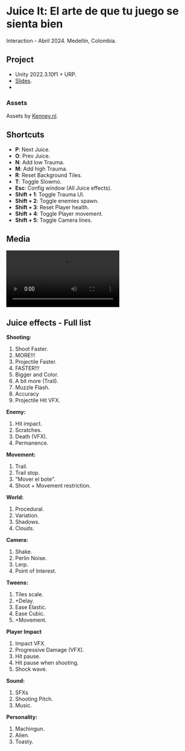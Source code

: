 # Juice It: El arte de que tu juego se sienta bien
Interaction - Abril 2024.
Medellín, Colombia.

## Project
- Unity 2022.3.10f1 + URP.
- [Slides](./Media/JuiceIt.pdf).
- 

### Assets
Assets by [Kenney.nl](https://www.kenney.nl/).

## Shortcuts
- **P**: Next Juice.
- **O**: Prev Juice.
- **N**: Add low Trauma.
- **M**: Add high Trauma.
- **R**: Reset Background Tiles.
- **T**: Toggle Slowmo.
- **Esc**: Config window (All Juice effects).
- **Shift + 1**: Toggle Trauma UI.
- **Shift + 2**: Toggle enemies spawn.
- **Shift + 3**: Reset Player health.
- **Shift + 4**: Toggle Player movement.
- **Shift + 5**: Toggle Camera lines.

## Media
![](./Media/gameplay.mp4)

## Juice effects - Full list
**Shooting:**
1. Shoot Faster.
2. MORE!!!
3. Projectile Faster.
4. FASTER!!!
5. Bigger and Color.
6. A bit more (Trail).
7. Muzzle Flash.
8. Accuracy
9. Projectile Hit VFX.

**Enemy:**
1. Hit impact.
2. Scratches.
3. Death (VFX).
4. Permanence.
   
**Movement:**
1. Trail.
2. Trail stop.
3. "Mover el bote".
4. Shoot + Movement restriction.

**World:**
1. Procedural.
2. Variation.
3. Shadows.
4. Clouds.

**Camera:**
1. Shake.
2. Perlin Noise.
3. Lerp.
4. Point of Interest.

**Tweens:**
1. Tiles scale.
2. +Delay.
3. Ease Elastic.
4. Ease Cubic.
5. +Movement.

**Player Impact**
1. Impact VFX.
2. Progressive Damage (VFX).
3. Hit pause.
4. Hit pause when shooting.
5. Shock wave.

**Sound:**
1. SFXs
2. Shooting Pitch.
3. Music.

**Personality:**
1. Machingun.
2. Alien.
3. Toasty.